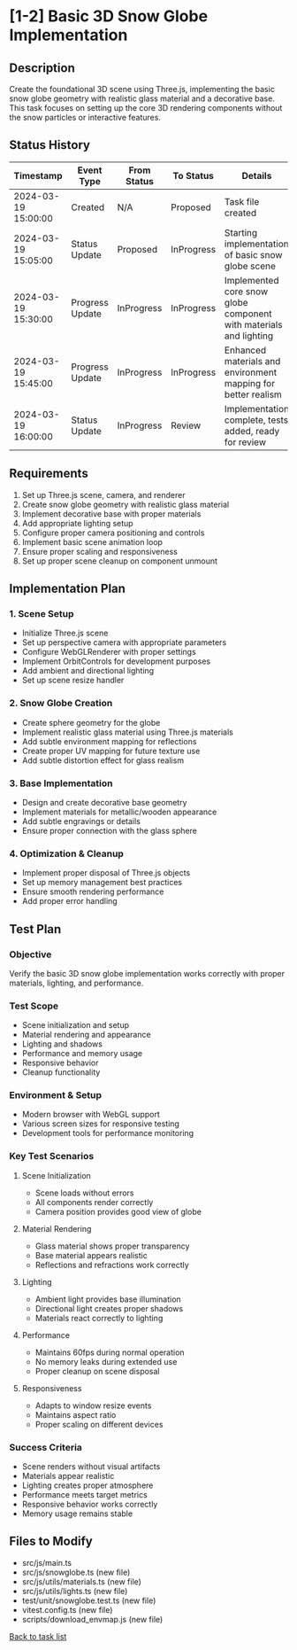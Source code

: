 # [1-2] Basic 3D Snow Globe Implementation

## Description
Create the foundational 3D scene using Three.js, implementing the basic snow globe geometry with realistic glass material and a decorative base. This task focuses on setting up the core 3D rendering components without the snow particles or interactive features.

## Status History
| Timestamp | Event Type | From Status | To Status | Details | User |
|-----------|------------|-------------|-----------|---------|------|
| 2024-03-19 15:00:00 | Created | N/A | Proposed | Task file created | ai-agent-1 |
| 2024-03-19 15:05:00 | Status Update | Proposed | InProgress | Starting implementation of basic snow globe scene | ai-agent-1 |
| 2024-03-19 15:30:00 | Progress Update | InProgress | InProgress | Implemented core snow globe component with materials and lighting | ai-agent-1 |
| 2024-03-19 15:45:00 | Progress Update | InProgress | InProgress | Enhanced materials and environment mapping for better realism | ai-agent-1 |
| 2024-03-19 16:00:00 | Status Update | InProgress | Review | Implementation complete, tests added, ready for review | ai-agent-1 |

## Requirements
1. Set up Three.js scene, camera, and renderer
2. Create snow globe geometry with realistic glass material
3. Implement decorative base with proper materials
4. Add appropriate lighting setup
5. Configure proper camera positioning and controls
6. Implement basic scene animation loop
7. Ensure proper scaling and responsiveness
8. Set up proper scene cleanup on component unmount

## Implementation Plan

### 1. Scene Setup
- Initialize Three.js scene
- Set up perspective camera with appropriate parameters
- Configure WebGLRenderer with proper settings
- Implement OrbitControls for development purposes
- Add ambient and directional lighting
- Set up scene resize handler

### 2. Snow Globe Creation
- Create sphere geometry for the globe
- Implement realistic glass material using Three.js materials
- Add subtle environment mapping for reflections
- Create proper UV mapping for future texture use
- Add subtle distortion effect for glass realism

### 3. Base Implementation
- Design and create decorative base geometry
- Implement materials for metallic/wooden appearance
- Add subtle engravings or details
- Ensure proper connection with the glass sphere

### 4. Optimization & Cleanup
- Implement proper disposal of Three.js objects
- Set up memory management best practices
- Ensure smooth rendering performance
- Add proper error handling

## Test Plan

### Objective
Verify the basic 3D snow globe implementation works correctly with proper materials, lighting, and performance.

### Test Scope
- Scene initialization and setup
- Material rendering and appearance
- Lighting and shadows
- Performance and memory usage
- Responsive behavior
- Cleanup functionality

### Environment & Setup
- Modern browser with WebGL support
- Various screen sizes for responsive testing
- Development tools for performance monitoring

### Key Test Scenarios

1. Scene Initialization
   - Scene loads without errors
   - All components render correctly
   - Camera position provides good view of globe

2. Material Rendering
   - Glass material shows proper transparency
   - Base material appears realistic
   - Reflections and refractions work correctly

3. Lighting
   - Ambient light provides base illumination
   - Directional light creates proper shadows
   - Materials react correctly to lighting

4. Performance
   - Maintains 60fps during normal operation
   - No memory leaks during extended use
   - Proper cleanup on scene disposal

5. Responsiveness
   - Adapts to window resize events
   - Maintains aspect ratio
   - Proper scaling on different devices

### Success Criteria
- Scene renders without visual artifacts
- Materials appear realistic
- Lighting creates proper atmosphere
- Performance meets target metrics
- Responsive behavior works correctly
- Memory usage remains stable

## Files to Modify
- src/js/main.ts
- src/js/snowglobe.ts (new file)
- src/js/utils/materials.ts (new file)
- src/js/utils/lights.ts (new file)
- test/unit/snowglobe.test.ts (new file)
- vitest.config.ts (new file)
- scripts/download_envmap.js (new file)

[Back to task list](./tasks.md) 